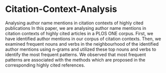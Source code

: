 # Citation-Context-Analysis
Analysing author name mentions in citation contexts of highly cited publications
In this paper, we are analysing author name mentions in citation contexts of highly cited articles in a PLOS ONE corpus. First, we have identified author mentions in our corpus of citation contexts. Then, we examined frequent nouns and verbs in the neighbourhood of the identified author mentions using n-grams and utilized these top nouns and verbs to identify the most frequent patterns. We observed that most frequent patterns are associated with the methods which are proposed in the corresponding highly cited references.
